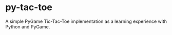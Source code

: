 # **py-tac-toe**
A simple PyGame Tic-Tac-Toe implementation as a learning experience with Python and PyGame.